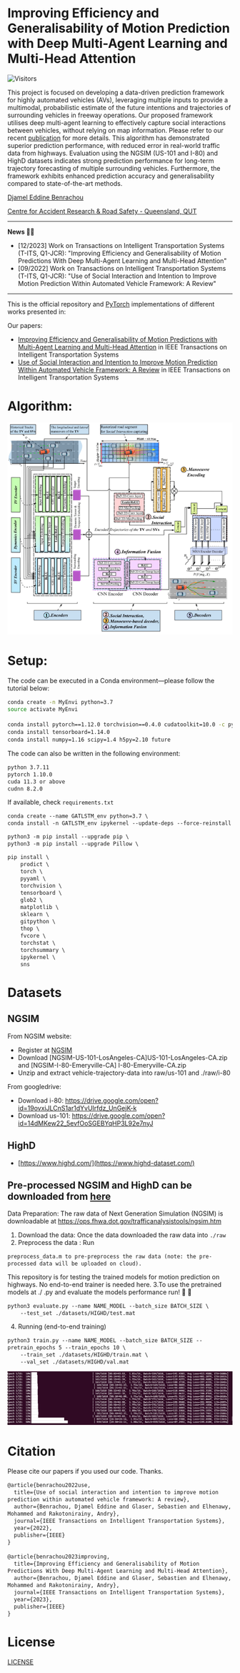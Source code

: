 # Improving Efficiency and Generalisability of Motion Prediction with Deep Multi-Agent Learning and Multi-Head Attention

![Visitors](https://api.visitorbadge.io/api/visitors?path=https%3A%2F%2Fgithub.com%2Fdjamelbenr%2FImproving_Efficiency_and_Generalisability_of_Motion_Predictions_with_Deep_MultiAgent_Learning%2F&label=VISITORS&countColor=%23263759)

This project is focused on developing a data-driven prediction framework for highly automated vehicles (AVs), leveraging multiple inputs to provide a multimodal, probabilistic estimate of the future intentions and trajectories of surrounding vehicles in freeway operations. Our proposed framework utilises deep multi-agent learning to effectively capture social interactions between vehicles, without relying on map information. Please refer to our recent [publication](https://doi.org/10.1109/TITS.2023.3339640) for more details. This algorithm has demonstrated superior prediction performance, with reduced error in real-world traffic data from highways. Evaluation using the NGSIM (US-101 and I-80) and HighD datasets indicates strong prediction performance for long-term trajectory forecasting of multiple surrounding vehicles. Furthermore, the framework exhibits enhanced prediction accuracy and generalisability compared to state-of-the-art methods.

[Djamel Eddine Benrachou](https://scholar.google.com/citations?user=0lHe7ycAAAAJ&hl=en)

[Centre for Accident Research & Road Safety - Queensland, QUT](https://research.qut.edu.au/carrsq/staff/djamel-benrachou/)

------------------

**News 🚀🚀**
- [12/2023] Work on Transactions on Intelligent Transportation Systems (T-ITS, Q1-JCR):
  "Improving Efficiency and Generalisability of Motion Predictions With Deep Multi-Agent Learning and Multi-Head Attention"
- [09/2022] Work on Transactions on Intelligent Transportation Systems (T-ITS, Q1-JCR):
  "Use of Social Interaction and Intention to Improve Motion Prediction Within Automated Vehicle Framework: A Review"

------------------

This is the official repository and [PyTorch](https://pytorch.org/) implementations of different works presented in:

Our papers:
- [Improving Efficiency and Generalisability of Motion Predictions with Multi-Agent Learning and Multi-Head Attention](https://ieeexplore.ieee.org/abstract/document/10368189/) in IEEE Transactions on Intelligent Transportation Systems
- [Use of Social Interaction and Intention to Improve Motion Prediction Within Automated Vehicle Framework: A Review](https://ieeexplore.ieee.org/abstract/document/9904961) in IEEE Transactions on Intelligent Transportation Systems

# Algorithm:

![Improving Efficiency and Generalisability of Motion Predictions With Deep Multi-Agent Learning and Multi-Head Attention](images/algorithm.png)

# Setup:
The code can be executed in a Conda environment—please follow the tutorial below:

```bash
conda create -n MyEnvi python=3.7
source activate MyEnvi

conda install pytorch==1.12.0 torchvision==0.4.0 cudatoolkit=10.0 -c pytorch
conda install tensorboard=1.14.0
conda install numpy=1.16 scipy=1.4 h5py=2.10 future
```
The code can also be written in the following environment:
```
python 3.7.11
pytorch 1.10.0
cuda 11.3 or above
cudnn 8.2.0
```
If available, check `requirements.txt`

```
conda create --name GATLSTM_env python=3.7 \
conda install -n GATLSTM_env ipykernel --update-deps --force-reinstall
```
```
python3 -m pip install --upgrade pip \
python3 -m pip install --upgrade Pillow \
```
```
pip install \
    prodict \
    torch \
    pyyaml \
    torchvision \
    tensorboard \
    glob2 \
    matplotlib \
    sklearn \
    gitpython \
    thop \
    fvcore \
    torchstat \
    torchsummary \
    ipykernel \
    sns
```

# Datasets

## NGSIM
  
From NGSIM website:  
* Register at [NGSIM](https://data.transportation.gov/Automobiles/Next-Generation-Simulation-NGSIM-Vehicle-Trajector/8ect-6jqj)  
* Download [NGSIM-US-101-LosAngeles-CA]US-101-LosAngeles-CA.zip and [NGSIM-I-80-Emeryville-CA] I-80-Emeryville-CA.zip  
* Unzip and extract vehicle-trajectory-data into raw/us-101 and ./raw/i-80  
  
From googledrive:  
* Download i-80: https://drive.google.com/open?id=19ovxiJLCnS1ar1dYvUIrfdz_UnGejK-k  
* Download us-101: https://drive.google.com/open?id=14dMKew22_5evfOoSGEBYqHP3L92e7nyJ  


## HighD 
   * [https://www.highd.com/](https://www.highd-dataset.com/)

## Pre-processed NGSIM and HighD can be downloaded from [here](https://connectqutedu-my.sharepoint.com/:u:/r/personal/n10439251_qut_edu_au/Documents/processed_data/OneDrive_1_4-20-2023.zip?csf=1&web=1&e=uRNYbS)

Data Preparation:
The raw data of Next Generation Simulation (NGSIM) is downloadable at https://ops.fhwa.dot.gov/trafficanalysistools/ngsim.htm

1. Download the data:      Once the data downloaded the raw data into ```./raw```
2. Preprocess the data : Run 
```
preprocess_data.m to pre-preprocess the raw data (note: the pre-processed data will be uploaded on cloud).
```
This repository is for testing the trained models for motion prediction on highways. No end-to-end trainer is needed here.
3.To use the pretrained models at ./ .py and evaluate the models performance run! 🎉 🎉
```
python3 evaluate.py --name NAME_MODEL --batch_size BATCH_SIZE \
    --test_set ./datasets/HIGHD/test.mat 
```
4. Running (end-to-end training)
```
python3 train.py --name NAME_MODEL --batch_size BATCH_SIZE --pretrain_epochs 5 --train_epochs 10 \
    --train_set ./datasets/HIGHD/train.mat \
    --val_set ./datasets/HIGHD/val.mat
```
 
![Training Progress](images/training_progress.png)
  
 
# Citation

Please cite our papers if you used our code. Thanks.
```
@article{benrachou2022use,
  title={Use of social interaction and intention to improve motion prediction within automated vehicle framework: A review},
  author={Benrachou, Djamel Eddine and Glaser, Sebastien and Elhenawy, Mohammed and Rakotonirainy, Andry},
  journal={IEEE Transactions on Intelligent Transportation Systems},
  year={2022},
  publisher={IEEE}
}

@article{benrachou2023improving,
  title={Improving Efficiency and Generalisability of Motion Predictions With Deep Multi-Agent Learning and Multi-Head Attention},
  author={Benrachou, Djamel Eddine and Glaser, Sebastien and Elhenawy, Mohammed and Rakotonirainy, Andry},
  journal={IEEE Transactions on Intelligent Transportation Systems},
  year={2023},
  publisher={IEEE}
}
```


 # License

 [LICENSE](https://creativecommons.org/licenses/by-nc/4.0/)
